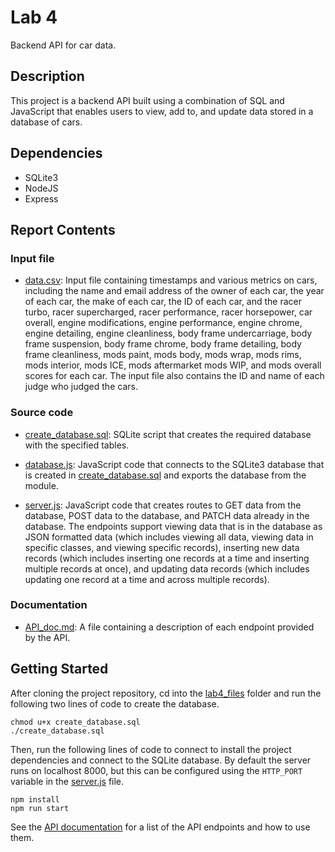 # Lab 4

Backend API for car data. 

## Description

This project is a backend API built using a combination of SQL and JavaScript that enables users to view, add to, and update data stored in a database of cars. 

## Dependencies

* SQLite3
* NodeJS
* Express

## Report Contents

### Input file

- [data.csv](https://gist.github.com/katychuang/d66a59b6db4e59c16efd4c42ad411f8e): Input file containing timestamps and various metrics on cars, including the name and email address of the owner of each car, the year of each car, the make of each car, the ID of each car, and the racer turbo, racer supercharged, racer performance, racer horsepower, car overall, engine modifications, engine performance, engine chrome, engine detailing, engine cleanliness, body frame undercarriage, body frame suspension, body frame chrome, body frame detailing, body frame cleanliness, mods paint, mods body, mods wrap, mods rims, mods interior, mods ICE, mods aftermarket mods WIP, and mods overall scores for each car. The input file also contains the ID and name of each judge who judged the cars. 

### Source code

- [create_database.sql](./create_database.sql): SQLite script that creates the required database with the specified tables.

- [database.js](./database.js): JavaScript code that connects to the SQLite3 database that is created in [create_database.sql](./create_database.sql) and exports the database from the module. 

- [server.js](./server.js): JavaScript code that creates routes to GET data from the database, POST data to the database, and PATCH data already in the database. The endpoints support viewing data that is in the database as JSON formatted data (which includes viewing all data, viewing data in specific classes, and viewing specific records), inserting new data records (which includes inserting one records at a time and inserting multiple records at once), and updating data records (which includes updating one record at a time and across multiple records).

### Documentation

- [API_doc.md](./API_doc.md): A file containing a description of each endpoint provided by the API. 

## Getting Started

After cloning the project repository, cd into the [lab4_files](../lab4_files/) folder and run the following two lines of code to create the database.

```
chmod u+x create_database.sql
./create_database.sql
```

Then, run the following lines of code to connect to install the project dependencies and connect to the SQLite database. By default the server runs on localhost 8000, but this can be configured using the `HTTP_PORT` variable in the [server.js](./server.js) file. 

```
npm install
npm run start
```

See the [API documentation](./API_doc.md) for a list of the API endpoints and how to use them. 